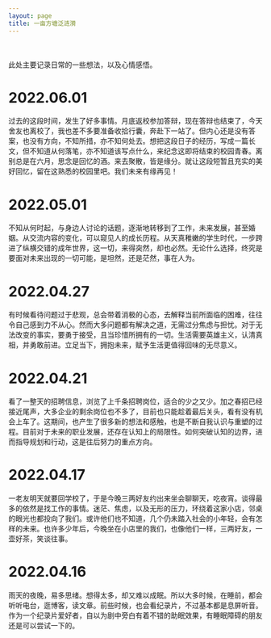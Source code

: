 ```yaml
---
layout: page
title: 一亩方塘泛涟漪
---
```


<br/>
<br/>
此处主要记录日常的一些想法，以及心情感悟。  

# 2022.06.01
过去的这段时间，发生了好多事情。月底返校参加答辩，现在答辩也结束了，今天舍友也离校了，我也差不多要准备收拾行囊，奔赴下一站了。但内心还是没有答案，也没有方向，不知所措，亦不知何处去。想把这段日子的经历，写成一篇长文，但不知道从何落笔，亦不知道该写点什么，来纪念这即将结束的校园青春。离别总是在六月，思念是回忆的酒。来去聚散，皆是缘分。就让这段短暂且充实的美好回忆，留在这熟悉的校园里吧。我们未来有缘再见！

# 2022.05.01
不知从何时起，与身边人讨论的话题，逐渐地转移到了工作，未来发展，甚至婚姻。从交流内容的变化，可以窥见人的成长历程。从天真稚嫩的学生时代，一步跨进了纵横交错的成年世界，这一切，来得突然，却也必然。无论什么选择，终究是要面对未来出现的一切可能，是坦然，还是茫然，事在人为。

# 2022.04.27
有时候看待问题过于悲观，总会带着消极的心态，去解释当前所面临的困难，往往令自己感到力不从心。然而大多问题都有解决之道，无需过分焦虑与担忧。对于无法改变的事实，要勇于接受，且当珍惜所拥有的一切。生活需要英雄主义，认清真相，并勇敢前进。立足当下，拥抱未来，赋予生活更值得回味的无尽意义。

# 2022.04.21
看了一整天的招聘信息，浏览了上千条招聘岗位，适合的少之又少。加之春招已经接近尾声，大多企业的剩余岗位也不多了，目前也只能趁着最后关头，看有没有机会上车了。这期间，也产生了很多新的想法和感触，也是不断自我认识与重塑的过程。目前对于未来的职业发展，还存在认知上的局限性。如何突破认知的边界，进而指导规划和行动，这是往后努力的重点方向。

# 2022.04.17  
一老友明天就要回学校了，于是今晚三两好友约出来坐会聊聊天，吃夜宵。谈得最多的依然是找工作的事情。迷茫、焦虑，以及无形的压力，环绕着这家小店，邻桌的眼光也都投向了我们。或许他们也不知道，几个仍未踏入社会的小年轻，会有怎样的未来。也许多少年后，今晚坐在小店里的我们，也像他们一样，三两好友，一壶好茶，笑谈往事。  

# 2022.04.16  
雨天的夜晚，易多思绪。想得太多，却又难以成眠。所以大多时候，在睡前，都会听听电台，逛博客，读文章。前些时候，也会看纪录片，不过基本都是息屏听音。作为一个纪录片爱好者，自以为剧中旁白有着不错的助眠效果，有睡眠障碍的朋友还是可以尝试一下的。

